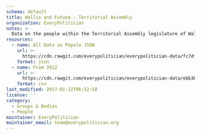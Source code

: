 ```yaml
---
schema: default
title: Wallis and Futuna — Territorial Assembly
organization: EveryPolitician
notes: >-
  Data on the people within the Territorial Assembly legislature of Wallis and Futuna.
resources:
  - name: All Data as Popolo JSON
    url: >-
      https://cdn.rawgit.com/everypolitician/everypolitician-data/fc7df283de7e18c0f48357cba0ca1dc31b75f7d1/data/Wallis_and_Futuna/Territorial_Assembly/ep-popolo-v1.0.json
    format: json
  - name: From 2012
    url: >-
      https://cdn.rawgit.com/everypolitician/everypolitician-data/ebb38652c13d784a4940df7aafb9956abea5f8bf/data/Wallis_and_Futuna/Territorial_Assembly/term-2012.csv
    format: csv
last_modified: 2017-01-22T06:52:58
license: ''
category:
  - Groups & Bodies
  - People
maintainer: EveryPolitician
maintainer_email: team@everypolitician.org
---
```

